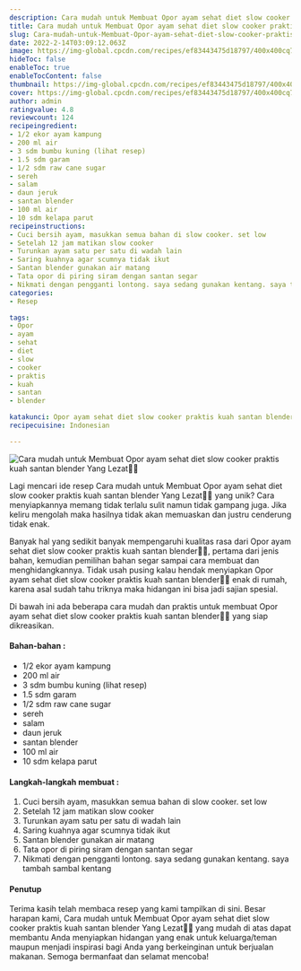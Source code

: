 ```yaml
---
description: Cara mudah untuk Membuat Opor ayam sehat diet slow cooker praktis kuah santan blender Yang Lezat"
title: Cara mudah untuk Membuat Opor ayam sehat diet slow cooker praktis kuah santan blender Yang Lezat
slug: Cara-mudah-untuk-Membuat-Opor-ayam-sehat-diet-slow-cooker-praktis-kuah-santan-blender-Yang-Lezat
date: 2022-2-14T03:09:12.063Z
image: https://img-global.cpcdn.com/recipes/ef83443475d18797/400x400cq70/photo.jpg
hideToc: false
enableToc: true
enableTocContent: false
thumbnail: https://img-global.cpcdn.com/recipes/ef83443475d18797/400x400cq70/photo.jpg
cover: https://img-global.cpcdn.com/recipes/ef83443475d18797/400x400cq70/photo.jpg
author: admin
ratingvalue: 4.8
reviewcount: 124
recipeingredient:
- 1/2 ekor ayam kampung
- 200 ml air
- 3 sdm bumbu kuning (lihat resep)
- 1.5 sdm garam
- 1/2 sdm raw cane sugar
- sereh
- salam
- daun jeruk
- santan blender
- 100 ml air
- 10 sdm kelapa parut
recipeinstructions:
- Cuci bersih ayam, masukkan semua bahan di slow cooker. set low
- Setelah 12 jam matikan slow cooker
- Turunkan ayam satu per satu di wadah lain
- Saring kuahnya agar scumnya tidak ikut
- Santan blender gunakan air matang
- Tata opor di piring siram dengan santan segar
- Nikmati dengan pengganti lontong. saya sedang gunakan kentang. saya tambah sambal kentang
categories:
- Resep

tags:
- Opor
- ayam
- sehat
- diet
- slow
- cooker
- praktis
- kuah
- santan
- blender

katakunci: Opor ayam sehat diet slow cooker praktis kuah santan blender
recipecuisine: Indonesian

---
```


![Cara mudah untuk Membuat Opor ayam sehat diet slow cooker praktis kuah santan blender Yang Lezat👩‍🍳](https://img-global.cpcdn.com/recipes/ef83443475d18797/400x400cq70/photo.jpg)

Lagi mencari ide resep Cara mudah untuk Membuat Opor ayam sehat diet slow cooker praktis kuah santan blender Yang Lezat👩‍🍳 yang unik? Cara menyiapkannya memang tidak terlalu sulit namun tidak gampang juga. Jika keliru mengolah maka hasilnya tidak akan memuaskan dan justru cenderung tidak enak.

Banyak hal yang sedikit banyak mempengaruhi kualitas rasa dari Opor ayam sehat diet slow cooker praktis kuah santan blender👩‍🍳, pertama dari jenis bahan, kemudian pemilihan bahan segar sampai cara membuat dan menghidangkannya. Tidak usah pusing kalau hendak menyiapkan Opor ayam sehat diet slow cooker praktis kuah santan blender👩‍🍳 enak di rumah, karena asal sudah tahu triknya maka hidangan ini bisa jadi sajian spesial.

Di bawah ini ada beberapa cara mudah dan praktis untuk membuat Opor ayam sehat diet slow cooker praktis kuah santan blender👩‍🍳 yang siap dikreasikan.

<!--inarticleads1-->

#### Bahan-bahan :

- 1/2 ekor ayam kampung
- 200 ml air
- 3 sdm bumbu kuning (lihat resep)
- 1.5 sdm garam
- 1/2 sdm raw cane sugar
- sereh
- salam
- daun jeruk
- santan blender
- 100 ml air
- 10 sdm kelapa parut

<!--inarticleads2-->

#### Langkah-langkah membuat :

1. Cuci bersih ayam, masukkan semua bahan di slow cooker. set low
1. Setelah 12 jam matikan slow cooker
1. Turunkan ayam satu per satu di wadah lain
1. Saring kuahnya agar scumnya tidak ikut
1. Santan blender gunakan air matang
1. Tata opor di piring siram dengan santan segar
1. Nikmati dengan pengganti lontong. saya sedang gunakan kentang. saya tambah sambal kentang

#### Penutup

Terima kasih telah membaca resep yang kami tampilkan di sini. Besar harapan kami, Cara mudah untuk Membuat Opor ayam sehat diet slow cooker praktis kuah santan blender Yang Lezat👩‍🍳 yang mudah di atas dapat membantu Anda menyiapkan hidangan yang enak untuk keluarga/teman maupun menjadi inspirasi bagi Anda yang berkeinginan untuk berjualan makanan. Semoga bermanfaat dan selamat mencoba!